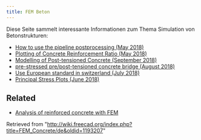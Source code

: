 ```yaml
---
title: FEM Beton
---
```

Diese Seite sammelt interessante Informationen zum Thema Simulation von Betonstrukturen:

* [How to use the pipeline postprocessing (May 2018)](https://forum.freecadweb.org/viewtopic.php?f=18&t=28635)
* [Plotting of Concrete Reinforcement Ratio (May 2018)](https://forum.freecadweb.org/viewtopic.php?f=18&t=28821)
* [Modelling of Post-tensioned Concrete (September 2018)](https://forum.freecadweb.org/viewtopic.php?f=18&t=30697)
* [pre-stressed pre/post-tensioned concrete bridge (August 2018)](https://forum.freecadweb.org/viewtopic.php?f=18&t=30286)
* [Use European standard in switzerland (July 2018)](https://forum.freecadweb.org/viewtopic.php?f=18&t=29930)
* [Principal Stress Plots (June 2018)](https://forum.freecadweb.org/viewtopic.php?f=18&t=29381)

## Related

* [Analysis of reinforced concrete with FEM](/Analysis_of_reinforced_concrete_with_FEM "Analysis of reinforced concrete with FEM")

Retrieved from "<http://wiki.freecad.org/index.php?title=FEM_Concrete/de&oldid=1193207>"